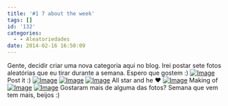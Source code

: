 ```yaml
---
title: '#1 7 about the week'
tags: []
id: '132'
categories:
  - - Aleatoriedades
date: 2014-02-16 16:50:09
---
```


Gente, decidir criar uma nova categoria aqui no blog. Irei postar sete fotos aleatórias que eu tirar durante a semana. Espero que gostem :) [![Image](http://162.243.62.160/wp-content/uploads/2014/02/dsc02022.jpg?w=630)](http://162.243.62.160/wp-content/uploads/2014/02/dsc02022.jpg) Post it :) [![Image](http://162.243.62.160/wp-content/uploads/2014/02/dsc02051.jpg?w=630)](http://162.243.62.160/wp-content/uploads/2014/02/dsc02051.jpg) [![Image](http://162.243.62.160/wp-content/uploads/2014/02/dsc02059.jpg?w=650)](http://162.243.62.160/wp-content/uploads/2014/02/dsc02059.jpg) [![Image](http://162.243.62.160/wp-content/uploads/2014/02/all-star.jpg?w=628)](http://162.243.62.160/wp-content/uploads/2014/02/all-star.jpg) All star and he ♥ [![Image](http://162.243.62.160/wp-content/uploads/2014/02/dsc02109.jpg?w=617)](http://162.243.62.160/wp-content/uploads/2014/02/dsc02109.jpg) Making of [![Image](http://162.243.62.160/wp-content/uploads/2014/02/dsc02099.jpg?w=630)](http://162.243.62.160/wp-content/uploads/2014/02/dsc02099.jpg) [![Image](http://162.243.62.160/wp-content/uploads/2014/02/img_20140208_200754.jpg?w=650)](http://162.243.62.160/wp-content/uploads/2014/02/img_20140208_200754.jpg) Gostaram mais de alguma das fotos? Semana que vem tem mais, beijos :)